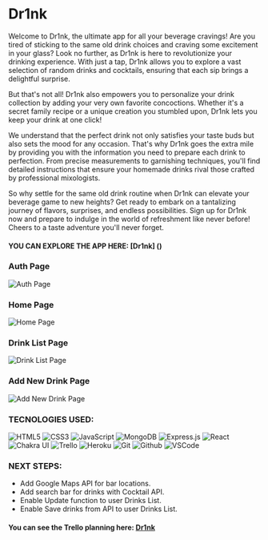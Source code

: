 # Dr1nk 

Welcome to Dr1nk, the ultimate app for all your beverage cravings! Are you tired of sticking to the same old drink choices and craving some excitement in your glass? Look no further, as Dr1nk is here to revolutionize your drinking experience. With just a tap, Dr1nk allows you to explore a vast selection of random drinks and cocktails, ensuring that each sip brings a delightful surprise.

But that's not all! Dr1nk also empowers you to personalize your drink collection by adding your very own favorite concoctions. Whether it's a secret family recipe or a unique creation you stumbled upon, Dr1nk lets you keep your drink at one click!

We understand that the perfect drink not only satisfies your taste buds but also sets the mood for any occasion. That's why Dr1nk goes the extra mile by providing you with the information you need to prepare each drink to perfection. From precise measurements to garnishing techniques, you'll find detailed instructions that ensure your homemade drinks rival those crafted by professional mixologists.

So why settle for the same old drink routine when Dr1nk can elevate your beverage game to new heights? Get ready to embark on a tantalizing journey of flavors, surprises, and endless possibilities. Sign up for Dr1nk now and prepare to indulge in the world of refreshment like never before! Cheers to a taste adventure you'll never forget.

#### YOU CAN EXPLORE THE APP HERE: [Dr1nk] ()

### Auth Page

![Auth Page]()

### Home Page

![Home Page]()

### Drink List Page

![Drink List Page]()

### Add New Drink Page

![Add New Drink Page]()

### TECNOLOGIES USED:
![HTML5](https://img.shields.io/badge/-HTML5-05122A?style=flat&logo=html5)
![CSS3](https://img.shields.io/badge/-CSS-05122A?style=flat&logo=css3)
![JavaScript](https://img.shields.io/badge/-JavaScript-05122A?style=flat&logo=javascript)
![MongoDB](https://img.shields.io/badge/MongoDB-%234ea94b.svg?style=for-the-badge&logo=mongodb&logoColor=white)
![Express.js](https://img.shields.io/badge/express.js-%23404d59.svg?style=for-the-badge&logo=express&logoColor=%2361DAFB)
![React](https://img.shields.io/badge/react-%2320232a.svg?style=for-the-badge&logo=react&logoColor=%2361DAFB)
![Chakra UI](https://img.shields.io/badge/chakra-%234ED1C5.svg?style=for-the-badge&logo=chakraui&logoColor=white)
![Trello](https://img.shields.io/badge/-Trello-05122A?style=flat&logo=trello)
![Heroku](https://img.shields.io/badge/-Heroku-05122A?style=flat&logo=heroku)
![Git](https://img.shields.io/badge/-Git-05122A?style=flat&logo=git)
![Github](https://img.shields.io/badge/-GitHub-05122A?style=flat&logo=github)
![VSCode](https://img.shields.io/badge/-VS_Code-05122A?style=flat&logo=visualstudio)

### NEXT STEPS: 
* Add Google Maps API for bar locations.
* Add search bar for drinks with Cocktail API.
* Enable Update function to user Drinks List.
* Enable Save drinks from API to user Drinks List.

#### You can see the Trello planning here: [Dr1nk](https://trello.com/b/NIjhEX8t/drinks-app)